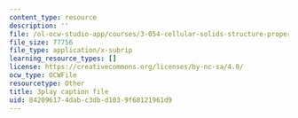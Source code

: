 ```yaml
---
content_type: resource
description: ''
file: /ol-ocw-studio-app/courses/3-054-cellular-solids-structure-properties-and-applications-spring-2015/842096174dabc3dbd1039f68121961d9_q-9YlXesHtI.srt
file_size: 77756
file_type: application/x-subrip
learning_resource_types: []
license: https://creativecommons.org/licenses/by-nc-sa/4.0/
ocw_type: OCWFile
resourcetype: Other
title: 3play caption file
uid: 84209617-4dab-c3db-d103-9f68121961d9
---
```

